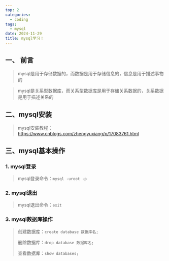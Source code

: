 ```yaml
---
top: 2
categories:
  - coding
tags:
  - mysql
date: 2024-11-29
title: mysql学习！
---
```


## 一、 前言

> mysql是用于存储数据的，而数据是用于存储信息的，信息是用于描述事物的

> mysql是关系型数据库，而关系型数据库是用于存储关系数据的，关系数据是用于描述关系的

## 二、mysql安装

> mysql安装教程：https://www.cnblogs.com/zhengyuxiang/p/17083761.html

## 三、mysql基本操作

### 1. mysql登录

> mysql登录命令：`mysql -uroot -p`

### 2. mysql退出

> mysql退出命令：`exit`

### 3. mysql数据库操作

> 创建数据库：`create database 数据库名;`
>
> 删除数据库：`drop database 数据库名;`
>
> 查看数据库：`show databases;`
